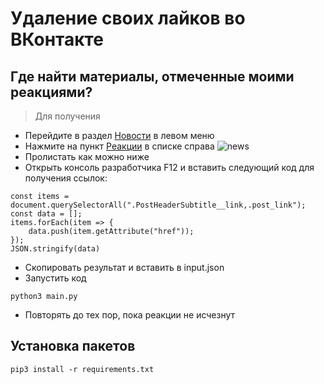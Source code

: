 
# Удаление своих лайков во ВКонтакте

## Где найти материалы, отмеченные моими реакциями?

> Для получения 

* Перейдите в раздел [Новости](https://vk.com/feed) в левом меню
* Нажмите на пункт [Реакции](https://vk.com/feed?section=likes) в списке справа
![news](https://sun7-23.userapi.com/impg/YssQUiwLCFeS9d1Qy0MxjsYO2mumTlIX0QV-Zg/yAeL2KIz-VU.jpg?size=604x389&quality=96&sign=01f9d7159c266d22761a8d3e92318583&type=album)
* Пролистать как можно ниже
* Открыть консоль разработчика F12 и вставить следующий код для получения ссылок:
```
const items = document.querySelectorAll(".PostHeaderSubtitle__link,.post_link");
const data = [];
items.forEach(item => {
    data.push(item.getAttribute("href"));
});
JSON.stringify(data)
```

* Скопировать результат и вставить в input.json
* Запустить код
```
python3 main.py
```
* Повторять до тех пор, пока реакции не исчезнут

## Установка пакетов
```
pip3 install -r requirements.txt
```
